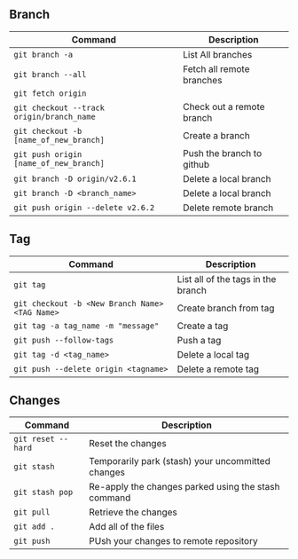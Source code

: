 ## Branch 

| Command | Description |
| --- | --- |
| `git branch -a` | List All branches |
| `git branch --all` | Fetch all remote branches |
| `git fetch origin` |  | 
| `git checkout --track origin/branch_name` | Check out a remote branch | 
| `git checkout -b [name_of_new_branch]` | Create a branch |
| `git push origin [name_of_new_branch]` | Push the branch to github |  
| `git branch -D origin/v2.6.1` | Delete a local branch | 
| `git branch -D <branch_name>` | Delete a local branch | 
| `git push origin --delete v2.6.2` | Delete remote branch |



## Tag

| Command | Description |
| --- | --- |
| `git tag` | List all of the tags in the branch |
| `git checkout -b <New Branch Name> <TAG Name>` | Create branch from tag |
| `git tag -a tag_name -m "message"` | Create  a tag | 
| `git push --follow-tags` | Push a tag | 
| `git tag -d <tag_name>`| Delete a local tag |
| `git push --delete origin <tagname>`| Delete a remote tag |


## Changes
| Command | Description |
| --- | --- |
| `git reset --hard` | Reset the changes |
| `git stash` | Temporarily park (stash) your uncommitted changes |
| `git stash pop` | Re-apply the changes parked using the stash command |
| `git pull` | Retrieve the changes |
| `git add .` | Add all of the files | 
| `git push` | PUsh your changes to remote repository|


